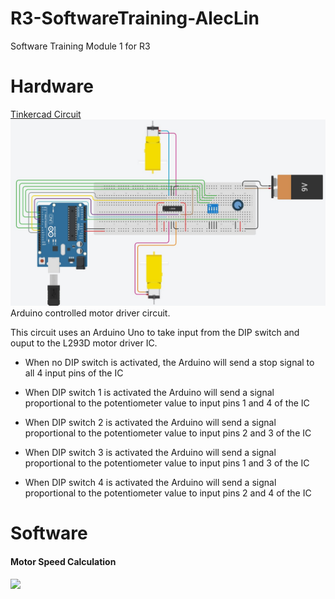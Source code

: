 # R3-SoftwareTraining-AlecLin
Software Training Module 1 for R3

# Hardware
[Tinkercad Circuit](https://www.tinkercad.com/things/4NrpbiozkF0)
![alt text](https://github.com/Linja82/R3-SoftwareTraining-AlecLin/blob/main/Images/Tinkercad%20Software%20Training%201.jpg)
Arduino controlled motor driver circuit.

This circuit uses an Arduino Uno to take input from the DIP switch and ouput to the L293D motor driver IC.  
- When no DIP switch is activated, the Arduino will send a stop signal to all 4 input pins of the IC  
  
- When DIP switch 1 is activated the Arduino will send a signal proportional to the potentiometer value to input pins 1 and 4 of the IC  
  
- When DIP switch 2 is activated the Arduino will send a signal proportional to the potentiometer value to input pins 2 and 3 of the IC  
  
- When DIP switch 3 is activated the Arduino will send a signal proportional to the potentiometer value to input pins 1 and 3 of the IC  
  
- When DIP switch 4 is activated the Arduino will send a signal proportional to the potentiometer value to input pins 2 and 4 of the IC
# Software

#### Motor Speed Calculation
<img src="https://render.githubusercontent.com/render/math?math=\dfrac{Potentiometer Reading}{Potentiometer Max Value}\times 255 = PWM Value">
  
